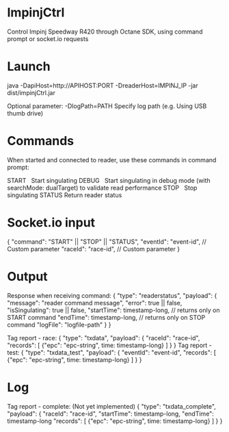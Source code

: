 # ImpinjCtrl

Control Impinj Speedway R420 through Octane SDK, using command prompt or socket.io requests

Launch
===================
java -DapiHost=http://APIHOST:PORT -DreaderHost=IMPINJ_IP -jar dist/impinjCtrl.jar

Optional parameter:
-DlogPath=PATH      Specify log path (e.g. Using USB thumb drive)

Commands
===================
When started and connected to reader, use these commands in command prompt:

START   Start singulating
DEBUG   Start singulating in debug mode (with searchMode: dualTarget) to validate read performance
STOP    Stop singulating
STATUS  Return reader status

Socket.io input
===================
{
  "command": "START" || "STOP" || "STATUS",
  "eventId": "event-id", // Custom parameter
  "raceId": "race-id", // Custom parameter
}

Output
===================
Response when receiving command:
{
  "type": "readerstatus",
  "payload": {
    "message": "reader command message",
    "error": true || false,
    "isSingulating": true || false,
    "startTime": timestamp-long,  // returns only on START command
    "endTime": timestamp-long,  // returns only on STOP command
    "logFile": "logfile-path"
  }
}

Tag report - race:
{
  "type": "txdata",
  "payload": {
    "raceId": "race-id",
    "records": [
      {"epc": "epc-string", time: timestamp-long}
    ]
  }
}
Tag report - test:
{
  "type": "txdata_test",
  "payload": {
    "eventId": "event-id",
    "records": [
      {"epc": "epc-string", time: timestamp-long}
    ]
  }
}

Log
===================




Tag report - complete: (Not yet implemented)
{
  "type": "txdata_complete",
  "payload": {
    "raceId": "race-id",
    "startTime": timestamp-long,
    "endTime": timestamp-long
    "records": [
      {"epc": "epc-string", time: timestamp-long}
    ]
  }
}
